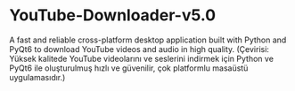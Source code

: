 # YouTube-Downloader-v5.0
A fast and reliable cross-platform desktop application built with Python and PyQt6 to download YouTube videos and audio in high quality.  (Çevirisi: Yüksek kalitede YouTube videolarını ve seslerini indirmek için Python ve PyQt6 ile oluşturulmuş hızlı ve güvenilir, çok platformlu masaüstü uygulamasıdır.)
